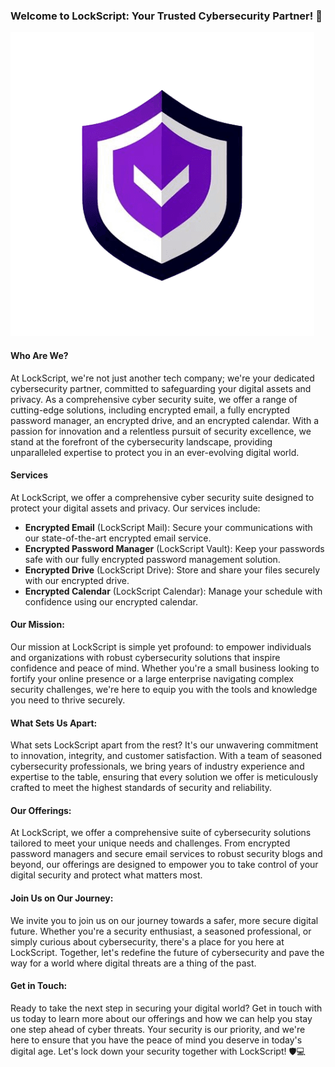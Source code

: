 ### Welcome to LockScript: Your Trusted Cybersecurity Partner! 👋

![Logo image](IMG_4219.png)

#### Who Are We?
At LockScript, we're not just another tech company; we're your dedicated cybersecurity partner, committed to safeguarding your digital assets and privacy. As a comprehensive cyber security suite, we offer a range of cutting-edge solutions, including encrypted email, a fully encrypted password manager, an encrypted drive, and an encrypted calendar. With a passion for innovation and a relentless pursuit of security excellence, we stand at the forefront of the cybersecurity landscape, providing unparalleled expertise to protect you in an ever-evolving digital world.

#### Services

At LockScript, we offer a comprehensive cyber security suite designed to protect your digital assets and privacy. Our services include:

- **Encrypted Email** (LockScript Mail): Secure your communications with our state-of-the-art encrypted email service.
- **Encrypted Password Manager** (LockScript Vault): Keep your passwords safe with our fully encrypted password management solution.
- **Encrypted Drive** (LockScript Drive): Store and share your files securely with our encrypted drive.
- **Encrypted Calendar** (LockScript Calendar): Manage your schedule with confidence using our encrypted calendar.

#### Our Mission:
Our mission at LockScript is simple yet profound: to empower individuals and organizations with robust cybersecurity solutions that inspire confidence and peace of mind. Whether you're a small business looking to fortify your online presence or a large enterprise navigating complex security challenges, we're here to equip you with the tools and knowledge you need to thrive securely.

#### What Sets Us Apart:
What sets LockScript apart from the rest? It's our unwavering commitment to innovation, integrity, and customer satisfaction. With a team of seasoned cybersecurity professionals, we bring years of industry experience and expertise to the table, ensuring that every solution we offer is meticulously crafted to meet the highest standards of security and reliability.

#### Our Offerings:
At LockScript, we offer a comprehensive suite of cybersecurity solutions tailored to meet your unique needs and challenges. From encrypted password managers and secure email services to robust security blogs and beyond, our offerings are designed to empower you to take control of your digital security and protect what matters most.

#### Join Us on Our Journey:
We invite you to join us on our journey towards a safer, more secure digital future. Whether you're a security enthusiast, a seasoned professional, or simply curious about cybersecurity, there's a place for you here at LockScript. Together, let's redefine the future of cybersecurity and pave the way for a world where digital threats are a thing of the past.

#### Get in Touch:
Ready to take the next step in securing your digital world? Get in touch with us today to learn more about our offerings and how we can help you stay one step ahead of cyber threats. Your security is our priority, and we're here to ensure that you have the peace of mind you deserve in today's digital age. Let's lock down your security together with LockScript! 🛡️💻
